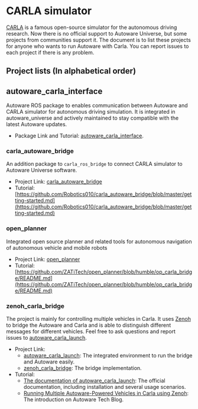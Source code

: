# CARLA simulator

[CARLA](https://carla.org) is a famous open-source simulator for the autonomous driving research.
Now there is no official support to Autoware Universe, but some projects from communities support it.
The document is to list these projects for anyone who wants to run Autoware with Carla.
You can report issues to each project if there is any problem.

## Project lists (In alphabetical order)

## autoware_carla_interface

Autoware ROS package to enables communication between Autoware and CARLA simulator for autonomous driving simulation.
It is integrated in autoware_universe and actively maintained to stay compatible with the latest Autoware updates.

- Package Link and Tutorial: [autoware_carla_interface](https://github.com/autowarefoundation/autoware_universe/tree/main/simulator/autoware_carla_interface).

### carla_autoware_bridge

An addition package to `carla_ros_bridge` to connect CARLA simulator to Autoware Universe software.

- Project Link: [carla_autoware_bridge](https://github.com/Robotics010/carla_autoware_bridge)
- Tutorial: [https://github.com/Robotics010/carla_autoware_bridge/blob/master/getting-started.md](https://github.com/Robotics010/carla_autoware_bridge/blob/master/getting-started.md)

### open_planner

Integrated open source planner and related tools for autonomous navigation of autonomous vehicle and mobile robots

- Project Link: [open_planner](https://github.com/ZATiTech/open_planner/tree/humble)
- Tutorial: [https://github.com/ZATiTech/open_planner/blob/humble/op_carla_bridge/README.md](https://github.com/ZATiTech/open_planner/blob/humble/op_carla_bridge/README.md)

### zenoh_carla_bridge

The project is mainly for controlling multiple vehicles in Carla.
It uses [Zenoh](https://zenoh.io/) to bridge the Autoware and Carla and is able to distinguish different messages for different vehicles.
Feel free to ask questions and report issues to [autoware_carla_launch](https://github.com/evshary/autoware_carla_launch).

- Project Link:
  - [autoware_carla_launch](https://github.com/evshary/autoware_carla_launch): The integrated environment to run the bridge and Autoware easily.
  - [zenoh_carla_bridge](https://github.com/evshary/zenoh_carla_bridge): The bridge implementation.
- Tutorial:
  - [The documentation of autoware_carla_launch](https://autoware-carla-launch.readthedocs.io/en/latest/): The official documentation, including installation and several usage scenarios.
  - [Running Multiple Autoware-Powered Vehicles in Carla using Zenoh](https://autoware.org/running-multiple-autoware-powered-vehicles-in-carla-using-zenoh): The introduction on Autoware Tech Blog.
